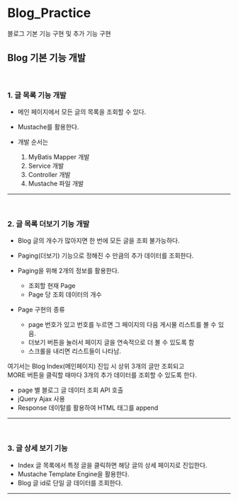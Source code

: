 # Blog_Practice
블로그 기본 기능 구현 및 추가 기능 구현

## Blog 기본 기능 개발
<br>

### 1. 글 목록 기능 개발

  * 메인 페이지에서 모든 글의 목록을 조회할 수 있다.
  * Mustache를 활용한다.

  * 개발 순서는
    1. MyBatis Mapper 개발
    2. Service 개발
    3. Controller 개발
    4. Mustache 파일 개발


* * *

<br>

### 2. 글 목록 더보기 기능 개발
  * Blog 글의 개수가 많아지면 한 번에 모든 글을 조회 불가능하다.
  * Paging(더보기) 기능으로 정해진 수 만큼의 추가 데이터를 조회한다.
  * Paging을 위해 2개의 정보를 활용한다.
    + 조회할 현재 Page
    + Page 당 조회 데이터의 개수
   
  * Page 구현의 종류 
    + page 번호가 있고 번호를 누르면 그 페이지의 다음 게시물 리스트를 볼 수 있음.
    + 더보기 버튼을 눌러서 페이지 글을 연속적으로 더 볼 수 있도록 함
    + 스크롤을 내리면 리스트들이 나타남.
  
  여기서는 Blog Index(메인페이지) 진입 시 상위 3개의 글만 조회되고 <br>
  MORE 버튼을 클릭할 때마다 3개의 추가 데이터를 조회할 수 있도록 한다.
  
  * page 별 블로그 글 데이터 조회 API 호출
  * jQuery Ajax 사용
  * Response 데이텉를 활용하여 HTML 태그를 append


  * * *
  <br>
  
  ### 3. 글 상세 보기 기능
  * Index 글 목록에서 특정 글을 클릭하면 해당 글의 상세 페이지로 진입한다.
  * Mustache Template Engine을 활용한다.
  * Blog 글 id로 단일 글 데이터를 조회한다.

* * *
<br>
